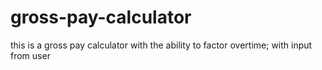 # gross-pay-calculator
this is a gross pay calculator with the ability to factor overtime; with input from user 
